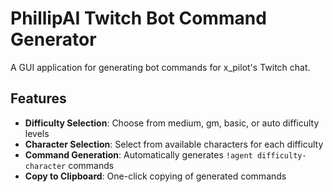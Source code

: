 # PhillipAI Twitch Bot Command Generator

A GUI application for generating bot commands for x_pilot's Twitch chat.

## Features

- **Difficulty Selection**: Choose from medium, gm, basic, or auto difficulty levels
- **Character Selection**: Select from available characters for each difficulty
- **Command Generation**: Automatically generates `!agent difficulty-character` commands
- **Copy to Clipboard**: One-click copying of generated commands
